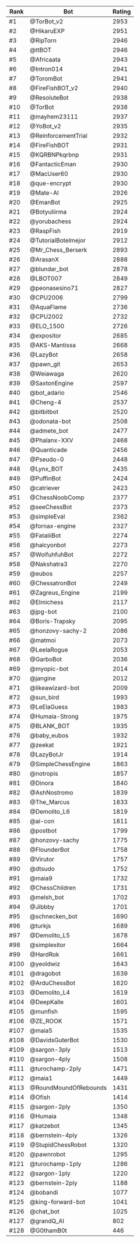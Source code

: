 Rank|Bot|Rating
---|---|---
#1|@TorBot_v2|2953
#2|@HikaruEXP|2951
#3|@RipTorn|2946
#4|@ttBOT|2946
#5|@Africaata|2943
#6|@Intron014|2941
#7|@ToromBot|2941
#8|@FireFishBOT_v2|2940
#9|@ResoluteBot|2938
#10|@TorBot|2938
#11|@mayhem23111|2937
#12|@YoBot_v2|2935
#13|@ReinforcementTrial|2932
#14|@FireFishBOT|2931
#15|@KQRBNPkqrbnp|2931
#16|@FantacticEman|2930
#17|@MacUser60|2930
#18|@que-encrypt|2930
#19|@Mate-AI|2926
#20|@EmanBot|2925
#21|@Botyuliirma|2924
#22|@yorubachess|2924
#23|@RaspFish|2919
#24|@TutorialBotelmejor|2912
#25|@Mr_Chess_Berserk|2893
#26|@ArasanX|2888
#27|@blundar_bot|2878
#28|@LBOT007|2849
#29|@peonasesino71|2827
#30|@CPU2006|2799
#31|@AquaFlame|2736
#32|@CPU2002|2732
#33|@ELO_1500|2726
#34|@expositor|2685
#35|@AKS-Mantissa|2668
#36|@LazyBot|2658
#37|@pawn_git|2653
#38|@Weiawaga|2620
#39|@SaxtonEngine|2597
#40|@bot_adario|2546
#41|@Cheng-4|2537
#42|@bitbitbot|2520
#43|@odonata-bot|2508
#44|@admete_bot|2477
#45|@Phalanx-XXV|2468
#46|@Quanticade|2456
#47|@Pseudo-0|2448
#48|@Lynx_BOT|2435
#49|@PuffinBot|2424
#50|@catriever|2423
#51|@ChessNoobComp|2377
#52|@seeChessBot|2373
#53|@simpleEval|2362
#54|@fornax-engine|2327
#55|@FataliiBot|2274
#56|@halcyonbot|2273
#57|@WolfuhfuhBot|2272
#58|@Nakshatra3|2270
#59|@eubos|2257
#60|@ChessatronBot|2249
#61|@Zagreus_Engine|2199
#62|@Elmichess|2117
#63|@jpg-bot|2100
#64|@Boris-Trapsky|2095
#65|@honzovy-sachy-2|2086
#66|@matmoi|2073
#67|@LeelaRogue|2053
#68|@GarboBot|2036
#69|@myopic-bot|2014
#70|@jangine|2012
#71|@likeawizard-bot|2009
#72|@sun_bird|1993
#73|@LeElaGuess|1983
#74|@Humaia-Strong|1975
#75|@BLANK_BOT|1935
#76|@baby_eubos|1932
#77|@zeekat|1921
#78|@LazyBotJr|1914
#79|@SimpleChessEngine|1863
#80|@notropis|1857
#81|@Dinora|1840
#82|@AshNostromo|1839
#83|@The_Marcus|1833
#84|@Demolito_L6|1819
#85|@ai-con|1811
#86|@postbot|1799
#87|@honzovy-sachy|1775
#88|@FlounderBot|1758
#89|@Virutor|1757
#90|@dtsudo|1752
#91|@maia9|1732
#92|@ChessChildren|1731
#93|@melsh_bot|1702
#94|@Jibbby|1701
#95|@schnecken_bot|1690
#96|@turkjs|1689
#97|@Demolito_L5|1678
#98|@simplexitor|1664
#99|@HardRok|1661
#100|@yeoldwiz|1643
#101|@dragobot|1639
#102|@ArduChessBot|1620
#103|@Demolito_L4|1619
#104|@DeepKalle|1601
#105|@munfish|1595
#106|@ZE_ROOK|1571
#107|@maia5|1535
#108|@DavidsGuterBot|1530
#109|@sargon-3ply|1513
#110|@sargon-4ply|1508
#111|@turochamp-2ply|1471
#112|@maia1|1449
#113|@RoundMoundOfRebounds|1431
#114|@Ofish|1414
#115|@sargon-2ply|1350
#116|@Humaia|1348
#117|@katzebot|1345
#118|@bernstein-4ply|1326
#119|@StupidChessRobot|1320
#120|@pawnrobot|1295
#121|@turochamp-1ply|1286
#122|@sargon-1ply|1220
#123|@bernstein-2ply|1188
#124|@bobandi|1077
#125|@king-forward-bot|1041
#126|@chat_bot|1025
#127|@grandQ_AI|802
#128|@G0thamB0t|446
